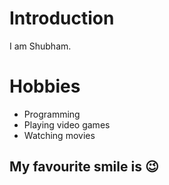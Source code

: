 # Introduction

I am Shubham.


# Hobbies
  - Programming
  - Playing video games
  - Watching movies

## My favourite smile is :wink:
